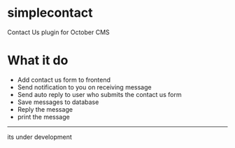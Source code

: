 # simplecontact
Contact Us plugin for October CMS

# What it do
* Add contact us form to frontend
* Send notification to you on receiving message
* Send auto reply to user who submits the contact us form
* Save messages to database
* Reply the message
* print the message

---
its under development

